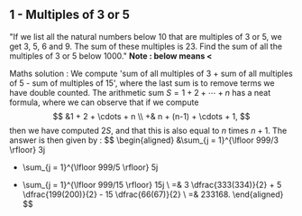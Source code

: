 ## 1 - Multiples of 3 or 5
"If we list all the natural numbers below 10 that are multiples of 3 or 5, we get 3, 5, 6 and 9. The sum of these multiples is 23.
Find the sum of all the multiples of 3 or 5 below 1000."
**Note : below means <**

Maths solution : We compute 'sum of all multiples of 3 + sum of all multiples of 5 - sum of multiples of 15', where the last sum is to remove terms we have double counted. The arithmetic sum $S = 1 + 2 + \cdots + n$ has a neat formula, where we can observe that if we compute
$$
&1 + 2 + \cdots + n \\
+& n + (n-1) + \cdots + 1,
$$
then we have computed $2S$, and that this is also equal to $n$ times $n + 1$. The answer is then given by :
$$
\begin{aligned}
&\sum_{j = 1}^{\lfloor 999/3 \rfloor} 3j
+ \sum_{j = 1}^{\lfloor 999/5 \rfloor} 5j
- \sum_{j = 1}^{\lfloor 999/15 \rfloor} 15j \\
=& 3 \dfrac{333(334)}{2} + 5 \dfrac{199(200)}{2} - 15 \dfrac{66(67)}{2} \\
=& 233168.
\end{aligned}
$$
